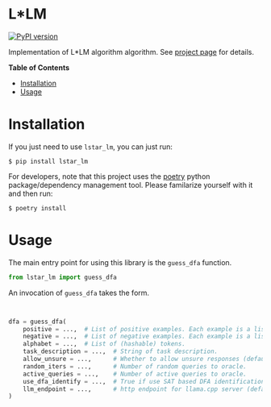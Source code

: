 # L*LM

[![PyPI version](https://badge.fury.io/py/lstar_lm.svg)](https://badge.fury.io/py/lstar_lm)

Implementation of L*LM algorithm algorithm. See [project
page](http://lstar-lm.github.io) for details.


**Table of Contents**

- [Installation](#installation)
- [Usage](#usage)


# Installation

If you just need to use `lstar_lm`, you can just run:

`$ pip install lstar_lm`

For developers, note that this project uses the
[poetry](https://poetry.eustace.io/) python package/dependency
management tool. Please familarize yourself with it and then
run:

`$ poetry install`

# Usage

The main entry point for using this library is the `guess_dfa` function.

```python
from lstar_lm import guess_dfa
```

An invocation of `guess_dfa` takes the form.
```python


dfa = guess_dfa(
    positive = ...,  # List of positive examples. Each example is a list of tuples of tokens.
    negative = ...,  # List of negative examples. Each example is a list of tuples of tokens.
    alphabet = ...,  # List of (hashable) tokens.
    task_description = ...,  # String of task description.
    allow_unsure = ...,      # Whether to allow unsure responses (default True).
    random_iters = ...,      # Number of random queries to oracle.
    active_queries = ...,    # Number of active queries to oracle.
    use_dfa_identify = ...,  # True if use SAT based DFA identification. False uses L* + SAT hybrid.
    llm_endpoint = ...,      # http endpoint for llama.cpp server (default "http://localhost:8080/completion").
)
```
